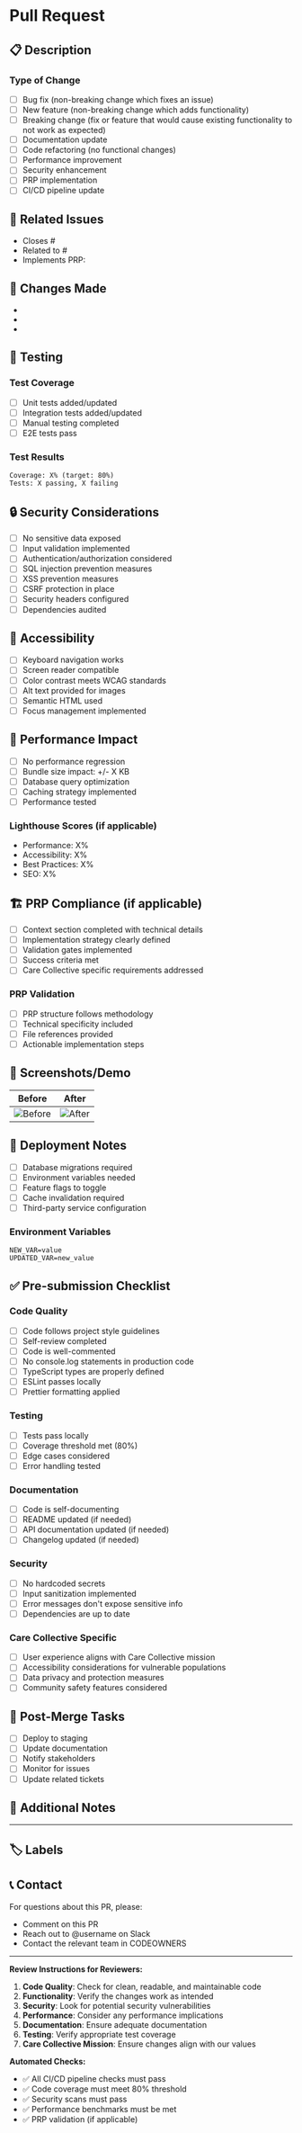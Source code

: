 # Pull Request

## 📋 Description

<!-- Provide a brief description of what this PR does -->

### Type of Change
<!-- Check the relevant option -->
- [ ] Bug fix (non-breaking change which fixes an issue)
- [ ] New feature (non-breaking change which adds functionality)  
- [ ] Breaking change (fix or feature that would cause existing functionality to not work as expected)
- [ ] Documentation update
- [ ] Code refactoring (no functional changes)
- [ ] Performance improvement
- [ ] Security enhancement
- [ ] PRP implementation
- [ ] CI/CD pipeline update

## 🔗 Related Issues

<!-- Link any related issues, PRPs, or tickets -->
- Closes #
- Related to #
- Implements PRP: 

## 📝 Changes Made

<!-- List the main changes in this PR -->
- 
- 
- 

## 🧪 Testing

<!-- Describe how you tested your changes -->

### Test Coverage
- [ ] Unit tests added/updated
- [ ] Integration tests added/updated  
- [ ] Manual testing completed
- [ ] E2E tests pass

### Test Results
<!-- Paste test results or coverage reports if relevant -->
```
Coverage: X% (target: 80%)
Tests: X passing, X failing
```

## 🔒 Security Considerations

<!-- Check all that apply -->
- [ ] No sensitive data exposed
- [ ] Input validation implemented
- [ ] Authentication/authorization considered
- [ ] SQL injection prevention measures
- [ ] XSS prevention measures
- [ ] CSRF protection in place
- [ ] Security headers configured
- [ ] Dependencies audited

## 📱 Accessibility

<!-- Check all that apply -->
- [ ] Keyboard navigation works
- [ ] Screen reader compatible
- [ ] Color contrast meets WCAG standards
- [ ] Alt text provided for images
- [ ] Semantic HTML used
- [ ] Focus management implemented

## 🎯 Performance Impact

<!-- Describe any performance implications -->
- [ ] No performance regression
- [ ] Bundle size impact: +/- X KB
- [ ] Database query optimization
- [ ] Caching strategy implemented
- [ ] Performance tested

### Lighthouse Scores (if applicable)
- Performance: X%
- Accessibility: X%
- Best Practices: X%
- SEO: X%

## 🏗 PRP Compliance (if applicable)

<!-- For PRPs implementation, check compliance -->
- [ ] Context section completed with technical details
- [ ] Implementation strategy clearly defined
- [ ] Validation gates implemented
- [ ] Success criteria met
- [ ] Care Collective specific requirements addressed

### PRP Validation
- [ ] PRP structure follows methodology
- [ ] Technical specificity included
- [ ] File references provided
- [ ] Actionable implementation steps

## 📸 Screenshots/Demo

<!-- Add screenshots, GIFs, or demo links if applicable -->

| Before | After |
|--------|-------|
| ![Before](url) | ![After](url) |

## 🚀 Deployment Notes

<!-- Any special deployment considerations -->
- [ ] Database migrations required
- [ ] Environment variables needed
- [ ] Feature flags to toggle
- [ ] Cache invalidation required
- [ ] Third-party service configuration

### Environment Variables
<!-- List any new environment variables -->
```
NEW_VAR=value
UPDATED_VAR=new_value
```

## ✅ Pre-submission Checklist

<!-- Check all items before submitting -->

### Code Quality
- [ ] Code follows project style guidelines
- [ ] Self-review completed
- [ ] Code is well-commented
- [ ] No console.log statements in production code
- [ ] TypeScript types are properly defined
- [ ] ESLint passes locally
- [ ] Prettier formatting applied

### Testing
- [ ] Tests pass locally
- [ ] Coverage threshold met (80%)
- [ ] Edge cases considered
- [ ] Error handling tested

### Documentation
- [ ] Code is self-documenting
- [ ] README updated (if needed)
- [ ] API documentation updated (if needed)
- [ ] Changelog updated (if needed)

### Security
- [ ] No hardcoded secrets
- [ ] Input sanitization implemented
- [ ] Error messages don't expose sensitive info
- [ ] Dependencies are up to date

### Care Collective Specific
- [ ] User experience aligns with Care Collective mission
- [ ] Accessibility considerations for vulnerable populations
- [ ] Data privacy and protection measures
- [ ] Community safety features considered

## 🔄 Post-Merge Tasks

<!-- Tasks to complete after merging -->
- [ ] Deploy to staging
- [ ] Update documentation
- [ ] Notify stakeholders
- [ ] Monitor for issues
- [ ] Update related tickets

## 💬 Additional Notes

<!-- Any additional context, concerns, or discussion points -->

---

## 🏷 Labels

<!-- Add relevant labels to categorize this PR -->
<!-- Common labels: bug, enhancement, documentation, security, performance, breaking-change, needs-review -->

## 📞 Contact

For questions about this PR, please:
- Comment on this PR
- Reach out to @username on Slack
- Contact the relevant team in CODEOWNERS

---

**Review Instructions for Reviewers:**

1. **Code Quality**: Check for clean, readable, and maintainable code
2. **Functionality**: Verify the changes work as intended
3. **Security**: Look for potential security vulnerabilities
4. **Performance**: Consider any performance implications
5. **Documentation**: Ensure adequate documentation
6. **Testing**: Verify appropriate test coverage
7. **Care Collective Mission**: Ensure changes align with our values

**Automated Checks:**
- ✅ All CI/CD pipeline checks must pass
- ✅ Code coverage must meet 80% threshold
- ✅ Security scans must pass
- ✅ Performance benchmarks must be met
- ✅ PRP validation (if applicable)